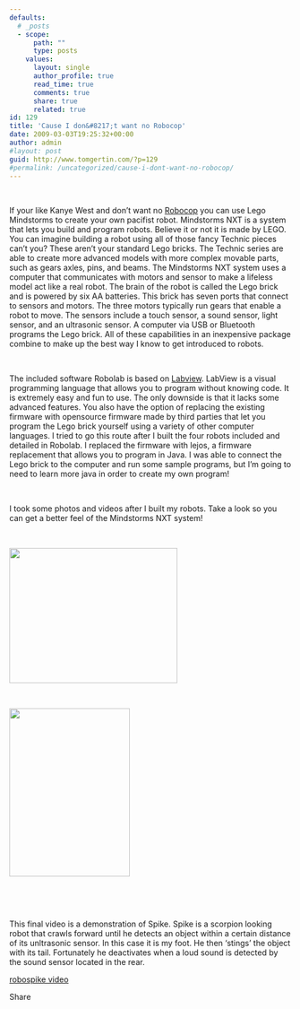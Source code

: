 ```yaml
---
defaults:
  # _posts
  - scope:
      path: ""
      type: posts
    values:
      layout: single
      author_profile: true
      read_time: true
      comments: true
      share: true
      related: true
id: 129
title: 'Cause I don&#8217;t want no Robocop'
date: 2009-03-03T19:25:32+00:00
author: admin
#layout: post
guid: http://www.tomgertin.com/?p=129
#permalink: /uncategorized/cause-i-dont-want-no-robocop/
---
```

<!--StartFragment-->

<p class="MsoNormal">
   
</p>

<p class="MsoNormal">
  If your like Kanye West and don&#8217;t want no <a href="http://www.youtube.com/watch?v=4oes8-FU8GU">Robocop</a> you can use Lego Mindstorms to create your own pacifist robot. Mindstorms NXT is a system that lets you build and program robots. Believe it or not it is made by LEGO. You can imagine building a robot using all of those fancy Technic pieces can’t you? These aren’t your standard Lego bricks. The Technic series are able to create more advanced models with more complex movable parts, such as gears axles, pins, and beams. The Mindstorms NXT system uses a computer that communicates with motors and sensor to make a lifeless model act like a real robot. The brain of the robot is called the Lego brick and is powered by six AA batteries. This brick has seven ports that connect to sensors and motors. The three motors typically run gears that enable a robot to move. The sensors include a touch sensor, a sound sensor, light sensor, and an ultrasonic sensor. A computer via USB or Bluetooth programs the Lego brick. All of these capabilities in an inexpensive package combine to make up the best way I know to get introduced to robots.
</p>

<p class="MsoNormal">
   
</p>

<p class="MsoNormal">
  The included software Robolab is based on <a href="http://www.ni.com/labview/">Labview</a>. LabView is a visual programming language that allows you to program without knowing code. It is extremely easy and fun to use. The only downside is that it lacks some advanced features. You also have the option of replacing the existing firmware with opensource firmware made by third parties that let you program the Lego brick yourself using a variety of other computer languages. I tried to go this route after I built the four robots included and detailed in Robolab. I replaced the firmware with lejos, a firmware replacement that allows you to program in Java. I was able to connect the Lego brick to the computer and run some sample programs, but I’m going to need to learn more java in order to create my own program!
</p>

<p class="MsoNormal">
   
</p>

<p class="MsoNormal">
  I took some photos and videos after I built my robots. Take a look so you can get a better feel of the Mindstorms NXT system!
</p>

<p class="MsoNormal">
   
</p>

<p class="MsoNormal">
  <a href="http://www.tomgertin.com/blog/wp-content/uploads/2009/03/tribot.png"><img class="alignnone size-medium wp-image-130" title="tribot" src="http://www.tomgertin.com/blog/wp-content/uploads/2009/03/tribot-300x241.png" alt="" width="300" height="241" /></a>
</p>

<p class="MsoNormal">
   
</p>

<p class="MsoNormal">
  <a href="http://www.tomgertin.com/blog/wp-content/uploads/2009/03/alpharex.png"><img class="alignnone size-medium wp-image-131" title="alpharex" src="http://www.tomgertin.com/blog/wp-content/uploads/2009/03/alpharex-215x300.png" alt="" width="215" height="300" /></a>
</p>

<p class="MsoNormal">
   
</p>


  
 

This final video is a demonstration of Spike. Spike is a scorpion looking robot that crawls forward until he detects an object within a certain distance of its unltrasonic sensor. In this case it is my foot. He then &#8216;stings&#8217; the object with its tail. Fortunately he deactivates when a loud sound is detected by the sound sensor located in the rear.

[robospike video](http://www.tomgertin.com/blog/wp-content/uploads/2009/03/robospike.mov)

<!--EndFragment-->

<div class="addtoany_share_save_container addtoany_content_bottom">
  <div class="a2a_kit a2a_kit_size_32 addtoany_list a2a_target" id="wpa2a_46">
    <a class="a2a_dd addtoany_share_save" href="https://www.addtoany.com/share_save"><img src="http://www.tomgertin.com/blog/wp-content/plugins/add-to-any/share_save_171_16.png" width="171" height="16" alt="Share" /></a>
  </div>
</div>